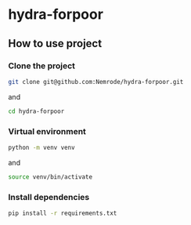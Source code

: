 # hydra-forpoor

## How to use project

### Clone the project
```bash
git clone git@github.com:Nemrode/hydra-forpoor.git
```
and
```bash
cd hydra-forpoor
```

### Virtual environment
```bash
python -m venv venv
```
and
```bash
source venv/bin/activate
```

### Install dependencies
```bash
pip install -r requirements.txt
```